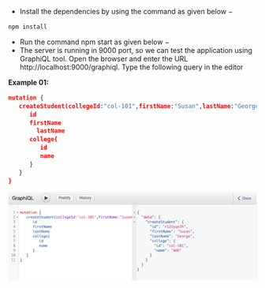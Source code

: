 

- Install the dependencies by using the command as given below −


```bash
npm install
```


- Run the command npm start as given below −
- The server is running in 9000 port, so we can test the application using GraphiQL tool. Open the browser and enter the URL http://localhost:9000/graphiql. Type the following query in the editor


**Example 01:**

```json
mutation {
   createStudent(collegeId:"col-101",firstName:"Susan",lastName:"George") {
      id
      firstName
    	lastName
      college{
         id
         name
      }
   }
}
```
![Alt text](image-1.png)